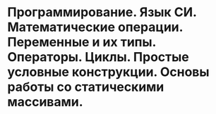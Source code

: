 # Программирование. Язык СИ.  Математические операции.   Переменные и их типы. Операторы. Циклы.    Простые условные конструкции.   Основы работы со статическими массивами.
